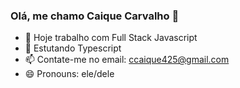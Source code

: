 ### Olá, me chamo Caique Carvalho 👋

- 🔭 Hoje trabalho com Full Stack Javascript 
- 🌱 Estutando Typescript 
- 📫 Contate-me no email: ccaique425@gmail.com
- 😄 Pronouns: ele/dele

